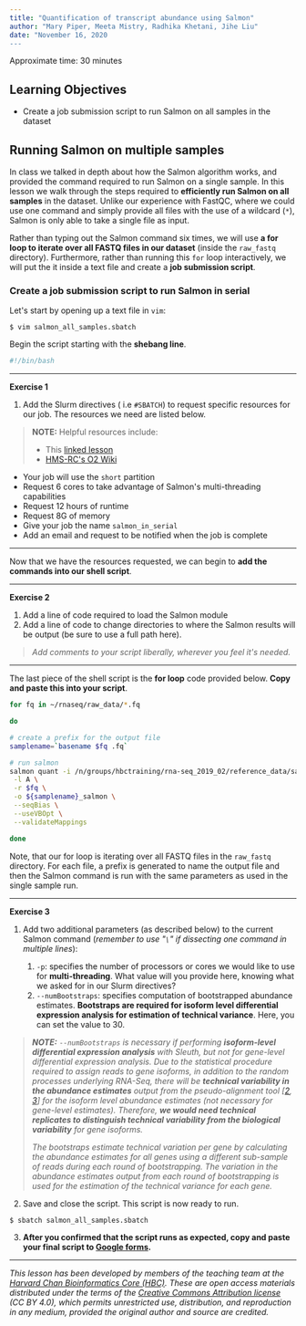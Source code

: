 ```yaml
---
title: "Quantification of transcript abundance using Salmon"
author: "Mary Piper, Meeta Mistry, Radhika Khetani, Jihe Liu"
date: "November 16, 2020
---
```


Approximate time: 30 minutes

## Learning Objectives

* Create a job submission script to run Salmon on all samples in the dataset

 
## Running Salmon on multiple samples 

In class we talked in depth about how the Salmon algorithm works, and provided the command required to run Salmon on a single sample. In this lesson we walk through the steps required to **efficiently run Salmon on all samples** in the dataset. Unlike our experience with FastQC, where we could use one command and simply provide all files with the use of a wildcard (`*`), Salmon is only able to take a single file as input.

Rather than typing out the Salmon command six times, we will use **a for loop to iterate over all FASTQ files in our dataset** (inside the `raw_fastq` directory). Furthermore, rather than running this `for` loop interactively, we will put the it inside a text file and create a **job submission script**.

### Create a job submission script to run Salmon in serial

Let's start by opening up a text file in `vim`:

```
$ vim salmon_all_samples.sbatch
```

Begin the script starting with the **shebang line**. 

```bash
#!/bin/bash

```
***

**Exercise 1**

1. Add the Slurm directives ( i.e `#SBATCH`) to request specific resources for our job. The resources we need are listed below. 

> **NOTE:** Helpful resources include:
> * This [linked lesson](03_working_on_HPC.md#requesting-resources-from-slurm) 
> * [HMS-RC's O2 Wiki](https://wiki.rc.hms.harvard.edu/display/O2/Using+Slurm+Basic) 

* Your job will use the `short` partition
* Request 6 cores to take advantage of Salmon's multi-threading capabilities
* Request 12 hours of runtime
* Request 8G of memory 
* Give your job the name `salmon_in_serial`
* Add an email and request to be notified when the job is complete

***

Now that we have the resources requested, we can begin to **add the commands into our shell script**. 


***

**Exercise 2**

1. Add a line of code required to load the Salmon module
2. Add a line of code to change directories to where the Salmon results will be output (be sure to use a full path here).

> *Add comments to your script liberally, wherever you feel it's needed.*

***

The last piece of the shell script is the **for loop** code provided below. **Copy and paste this into your script**.

```bash
for fq in ~/rnaseq/raw_data/*.fq

do

# create a prefix for the output file
samplename=`basename $fq .fq`

# run salmon
salmon quant -i /n/groups/hbctraining/rna-seq_2019_02/reference_data/salmon_index \
 -l A \
 -r $fq \
 -o ${samplename}_salmon \
 --seqBias \
 --useVBOpt \
 --validateMappings

done
```

Note, that our for loop is iterating over all FASTQ files in the `raw_fastq` directory. For each file, a prefix is generated to name the output file and then the Salmon command is run with the same parameters as used in the single sample run.

***

**Exercise 3**

1. Add two additional parameters (as described below) to the current Salmon command (*remember to use "`\`" if dissecting one command in multiple lines*): 

	1.  `-p`: specifies the number of processors or cores we would like to use for **multi-threading**. What value will you provide here, knowing what we asked for in our Slurm directives?
	1. `--numBootstraps`: specifies computation of bootstrapped abundance estimates. **Bootstraps are required for isoform level differential expression analysis for estimation of technical variance**. Here, you can set the value to 30.
	
> _**NOTE:** `--numBootstraps` is necessary if performing **isoform-level differential expression analysis** with Sleuth, but not for gene-level differential expression analysis. Due to the statistical procedure required to assign reads to gene isoforms, in addition to the random processes underlying RNA-Seq, there will be **technical variability in the abundance estimates** output from the pseudo-alignment tool [[2](https://rawgit.com/pachterlab/sleuth/master/inst/doc/intro.html), [3](https://www.nature.com/articles/nmeth.4324)] for the isoform level abundance estimates (not necessary for gene-level estimates). Therefore, **we would need technical replicates to distinguish technical variability from the biological variability** for gene isoforms._
>
> _The bootstraps estimate technical variation per gene by calculating the abundance estimates for all genes using a different sub-sample of reads during each round of bootstrapping. The variation in the abundance estimates output from each round of bootstrapping is used for the estimation of the technical variance for each gene._

2. Save and close the script. This script is now ready to run.

```
$ sbatch salmon_all_samples.sbatch
```

3. **After you confirmed that the script runs as expected, copy and paste your final script to [Google forms](https://docs.google.com/forms/d/e/1FAIpQLScxaj3IIO4Bx7FCRw87cCeuTPQyhD_7WR2QU638y8IZDv5r1A/viewform?usp=sf_link).** 

---

*This lesson has been developed by members of the teaching team at the [Harvard Chan Bioinformatics Core (HBC)](http://bioinformatics.sph.harvard.edu/). These are open access materials distributed under the terms of the [Creative Commons Attribution license](https://creativecommons.org/licenses/by/4.0/) (CC BY 4.0), which permits unrestricted use, distribution, and reproduction in any medium, provided the original author and source are credited.*
